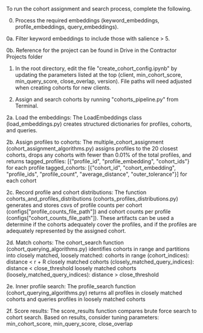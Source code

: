 To run the cohort assignment and search process, complete the following.

0. Process the required embeddings (keyword_embeddings, profile_embeddings, query_embeddings). 

0a. Filter keyword embeddings to include those with salience > 5.

0b. Reference for the project can be found in Drive in the Contractor Projects folder


1. In the root directory, edit the file "create_cohort_config.ipynb" by updating the parameters listed at the top (client, min_cohort_score, min_query_score, close_overlap, version). File paths will need adjusted when creating cohorts for new clients.

2. Assign and search cohorts by running "cohorts_pipeline.py" from Terminal.

2a. Load the embeddings: The LoadEmbeddings class (load_embeddings.py) creates structured dictionaries for profiles, cohorts, and queries. 

2b. Assign profiles to cohorts: The multiple_cohort_assignment (cohort_assignment_algorithms.py) assigns profiles to the 20 closest cohorts, drops any cohorts with fewer than 0.01% of the total profiles, and returns 
	tagged_profiles: [{"profile_id", "profile_embedding", "cohort_ids"} for each profile
	tagged_cohorts: [{"cohort_id", "cohort_embedding", "profile_ids", "profile_count", "average_distance", "outer_tolerance"}] for each cohort

2c. Record profile and cohort distributions: The function cohorts_and_profiles_distributions (cohorts_profiles_distributions.py) generates and stores csvs of profile counts per cohort (configs["profile_counts_file_path"]) and cohort counts per profile (configs["cohort_counts_file_path"]). These artifacts can be used a determine if the cohorts adequately cover the profiles, and if the profiles are adequately represented by the assigned cohort.

2d. Match cohorts: The cohort_search function (cohort_querying_algorithms.py) identifies cohorts in range and partitions into closely matched, loosely matched:
	cohorts in range (cohort_indices): distance < r + R
	closely matched cohorts (closely_matched_query_indices): distance < close_threshold
	loosely matched cohorts (loosely_matched_query_indices): distance > close_threshold

2e. Inner profile search: The profile_search function (cohort_querying_algorithms.py) returns all profiles in closely matched cohorts and queries profiles in loosely matched cohorts

2f. Score results: The score_results function compares brute force search to cohort search. Based on results, consider tuning parameters: min_cohort_score, min_query_score, close_overlap 
